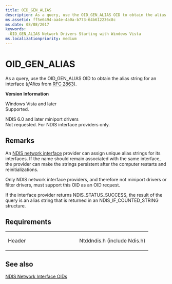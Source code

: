 ```yaml
---
title: OID_GEN_ALIAS
description: As a query, use the OID_GEN_ALIAS OID to obtain the alias string for an interface (ifAlias from RFC 2863). Version Information Windows Vista and laterSupported. NDIS 6.0 and later miniport driversNot requested. For NDIS interface providers only.
ms.assetid: ff5e6494-aa4e-4a0a-b773-64b612236c8c
ms.date: 08/08/2017
keywords: 
 -OID_GEN_ALIAS Network Drivers Starting with Windows Vista
ms.localizationpriority: medium
---
```


# OID\_GEN\_ALIAS


As a query, use the OID\_GEN\_ALIAS OID to obtain the alias string for an interface (*ifAlias* from [RFC 2863](https://go.microsoft.com/fwlink/p/?linkid=84054)).

**Version Information**

<a href="" id="windows-vista-and-later"></a>Windows Vista and later  
Supported.

<a href="" id="ndis-6-0-and-later-miniport-drivers"></a>NDIS 6.0 and later miniport drivers  
Not requested. For NDIS interface providers only.

Remarks
-------

An [NDIS network interface](https://msdn.microsoft.com/library/windows/hardware/ff566527) provider can assign unique alias strings for its interfaces. If the name should remain associated with the same interface, the provider can make the strings persistent after the computer restarts and reinitializations.

Only NDIS network interface providers, and therefore not miniport drivers or filter drivers, must support this OID as an OID request.

If the interface provider returns NDIS\_STATUS\_SUCCESS, the result of the query is an alias string that is returned in an NDIS\_IF\_COUNTED\_STRING structure.

Requirements
------------

<table>
<colgroup>
<col width="50%" />
<col width="50%" />
</colgroup>
<tbody>
<tr class="odd">
<td><p>Header</p></td>
<td>Ntddndis.h (include Ndis.h)</td>
</tr>
</tbody>
</table>

## See also


[NDIS Network Interface OIDs](https://msdn.microsoft.com/library/windows/hardware/ff566545)

 

 




